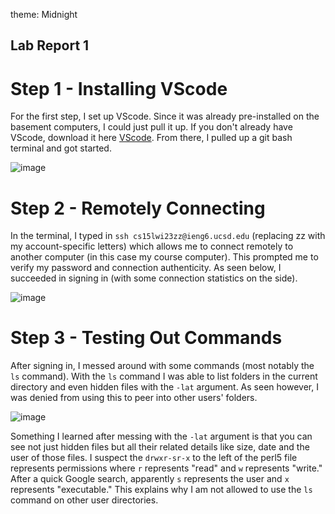 theme: Midnight

## Lab Report 1
# Step 1 - Installing VScode
For the first step, I set up VScode. Since it was already pre-installed on the basement computers,
I could just pull it up. If you don't already have VScode, download it here [VScode](https://code.visualstudio.com/). From there, I pulled up a git bash terminal and got started. 

![image](https://user-images.githubusercontent.com/122496719/211948544-595629f8-ce0d-4023-976a-665ed0e7eda5.png)

# Step 2 - Remotely Connecting
In the terminal, I typed in `ssh cs15lwi23zz@ieng6.ucsd.edu` (replacing zz with my account-specific letters) which allows me to connect remotely to another computer (in this case my course computer). This prompted me to verify my password and connection authenticity.
As seen below, I succeeded in signing in (with some connection statistics on the side).

![image](https://user-images.githubusercontent.com/122496719/212522335-2dbb7c5e-6867-4f4d-a303-5d0fe8e6913f.png)


# Step 3 - Testing Out Commands
After signing in, I messed around with some commands (most notably the `ls` command). With the `ls` command I was able to list folders in the current directory and even hidden files with the `-lat` argument.
As seen however, I was denied from using this to peer into other users' folders.

![image](https://user-images.githubusercontent.com/122496719/212522489-0a5af1b4-386f-41ef-bcfe-40b13c90fbe7.png)

Something I learned after messing with the `-lat` argument is that you can see not just hidden files but all their related details like size, date and the user of those files. I suspect the `drwxr-sr-x` to the left of the perl5 file represents permissions where `r` represents "read" and `w` represents "write." After a quick Google search, apparently `s` represents the user and `x` represents "executable." This explains why I am not allowed to use the `ls` command on other user directories.

